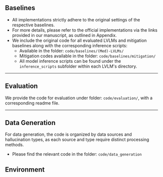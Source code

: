 ## Baselines

- All implementations strictly adhere to the original settings of the respective baselines.
- For more details, please refer to the official implementations via the links provided in our manuscript, as outlined in Appendix.
- We include the original code for all evaluated LVLMs and mitigation baselines along with the corresponding inference scripts:
  - Available in the folder: `code/baselines/(Med)-LVLMs/`
  - Mitigation codes available in the folder: `code/baselines/mitigation/`
  - All model inference scripts can be found under the `inference_scripts` subfolder within each LVLM's directory.

------

## Evaluation

We provide the code for evaluation under folder: `code/evaluation/`, with a corresponding readme file.

------

## Data Generation

For data generation, the code is organized by data sources and hallucination types, as each source and type require distinct processing methods.

- Please find the relevant code in the folder: `code/data_generation`

## Environment

